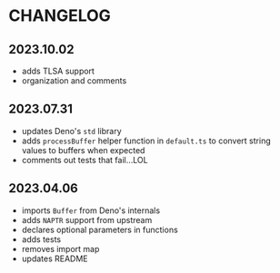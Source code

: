 # CHANGELOG

## 2023.10.02

- adds TLSA support
- organization and comments



## 2023.07.31

- updates Deno's `std` library
- adds `processBuffer` helper function in `default.ts` to convert string values to buffers when expected
- comments out tests that fail…LOL



## 2023.04.06

- imports `Buffer` from Deno's internals
- adds `NAPTR` support from upstream
- declares optional parameters in functions
- adds tests
- removes import map
- updates README
